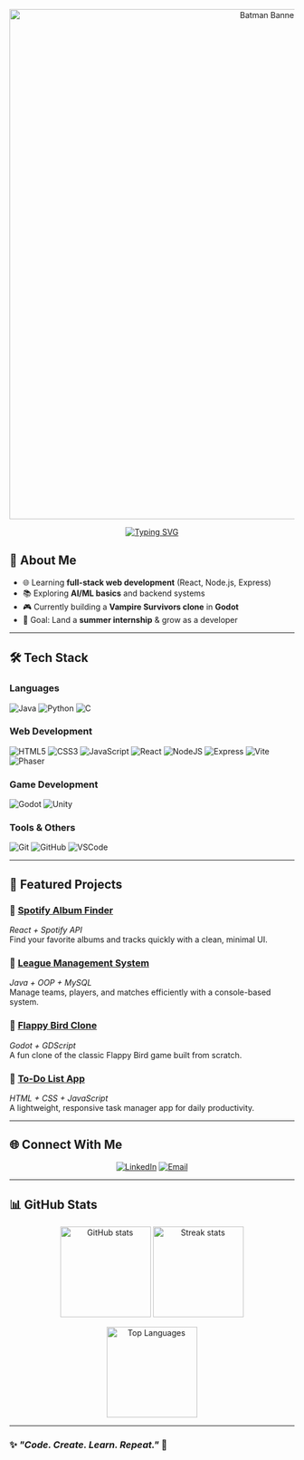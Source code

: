 <!-- 🦇 Batman Header -->
<p align="center">
  <img src="https://your-image-url.com/batman-banner-dark.jpg" alt="Batman Banner" width="900"/>
</p>


<!-- Typing Animation -->
<p align="center">
  <a href="https://github.com/raahim152">
    <img src="https://readme-typing-svg.herokuapp.com?font=Fira+Code&size=26&pause=1000&color=FFD700&center=true&vCenter=true&width=650&lines=Web+Developer;Game+Developer;Software+Engineer+in+Making" alt="Typing SVG" />
  </a>
</p>


## 👋 **About Me**

* 🌐 Learning **full-stack web development** (React, Node.js, Express)  
* 📚 Exploring **AI/ML basics** and backend systems  
* 🎮 Currently building a **Vampire Survivors clone** in **Godot**  
* 🎯 Goal: Land a **summer internship** & grow as a developer  

---

## 🛠️ **Tech Stack**

### **Languages**

![Java](https://img.shields.io/badge/Java-000000?style=for-the-badge&logo=openjdk&logoColor=FFD700)
![Python](https://img.shields.io/badge/Python-000000?style=for-the-badge&logo=python&logoColor=FFD700)
![C](https://img.shields.io/badge/C-000000?style=for-the-badge&logo=c&logoColor=FFD700)

### **Web Development**

![HTML5](https://img.shields.io/badge/HTML5-000000?style=for-the-badge&logo=html5&logoColor=FFD700)
![CSS3](https://img.shields.io/badge/CSS3-000000?style=for-the-badge&logo=css3&logoColor=FFD700)
![JavaScript](https://img.shields.io/badge/JavaScript-000000?style=for-the-badge&logo=javascript&logoColor=FFD700)
![React](https://img.shields.io/badge/React-000000?style=for-the-badge&logo=react&logoColor=FFD700)
![NodeJS](https://img.shields.io/badge/Node.js-000000?style=for-the-badge&logo=node.js&logoColor=FFD700)
![Express](https://img.shields.io/badge/Express-000000?style=for-the-badge&logo=express&logoColor=FFD700)
![Vite](https://img.shields.io/badge/Vite-000000?style=for-the-badge&logo=vite&logoColor=FFD700)
![Phaser](https://img.shields.io/badge/Phaser-000000?style=for-the-badge&logo=phaser&logoColor=FFD700)

### **Game Development**

![Godot](https://img.shields.io/badge/Godot-000000?style=for-the-badge&logo=godot-engine&logoColor=FFD700)
![Unity](https://img.shields.io/badge/Unity-000000?style=for-the-badge&logo=unity&logoColor=FFD700)

### **Tools & Others**

![Git](https://img.shields.io/badge/Git-000000?style=for-the-badge&logo=git&logoColor=FFD700)
![GitHub](https://img.shields.io/badge/GitHub-000000?style=for-the-badge&logo=github&logoColor=FFD700)
![VSCode](https://img.shields.io/badge/VS%20Code-000000?style=for-the-badge&logo=visual-studio-code&logoColor=FFD700)

---

## 📌 **Featured Projects**

### 🔹 [Spotify Album Finder](https://github.com/raahim152/Spotify-Album-Finder)

*React + Spotify API*  
Find your favorite albums and tracks quickly with a clean, minimal UI.

### 🔹 [League Management System](https://github.com/raahim152/League-Management-System)

*Java + OOP + MySQL*  
Manage teams, players, and matches efficiently with a console-based system.

### 🔹 [Flappy Bird Clone](https://github.com/raahim152/FlappyBirdClone)

*Godot + GDScript*  
A fun clone of the classic Flappy Bird game built from scratch.

### 🔹 [To-Do List App](https://github.com/raahim152/ToDoList)

*HTML + CSS + JavaScript*  
A lightweight, responsive task manager app for daily productivity.

---

## 🌐 **Connect With Me**

<p align="center">
  <a href="https://www.linkedin.com/in/raahim-asad/" target="_blank"><img src="https://img.shields.io/badge/LinkedIn-000000?style=for-the-badge&logo=linkedin&logoColor=FFD700" alt="LinkedIn"/></a>
  <a href="mailto:raahim.asad@example.com"><img src="https://img.shields.io/badge/Email-000000?style=for-the-badge&logo=gmail&logoColor=FFD700" alt="Email"/></a>
</p>

---

## 📊 **GitHub Stats**

<p align="center">
  <img src="https://github-readme-stats.vercel.app/api?username=raahim152&show_icons=true&theme=vision-friendly-dark&title_color=FFD700&icon_color=FFD700&text_color=FFFFFF&bg_color=000000" alt="GitHub stats" height="160"/>
  <img src="https://github-readme-streak-stats.herokuapp.com/?user=raahim152&theme=highcontrast&fire=FFD700&ring=FFD700&currStreakLabel=FFD700&sideNums=FFD700&currStreakNum=FFD700" alt="Streak stats" height="160"/>
</p>

<p align="center">
  <img src="https://github-readme-stats.vercel.app/api/top-langs/?username=raahim152&layout=compact&title_color=FFD700&text_color=FFD700&bg_color=000000" alt="Top Languages" height="160"/>
</p>

---

### ✨ *"Code. Create. Learn. Repeat."* 🦇
